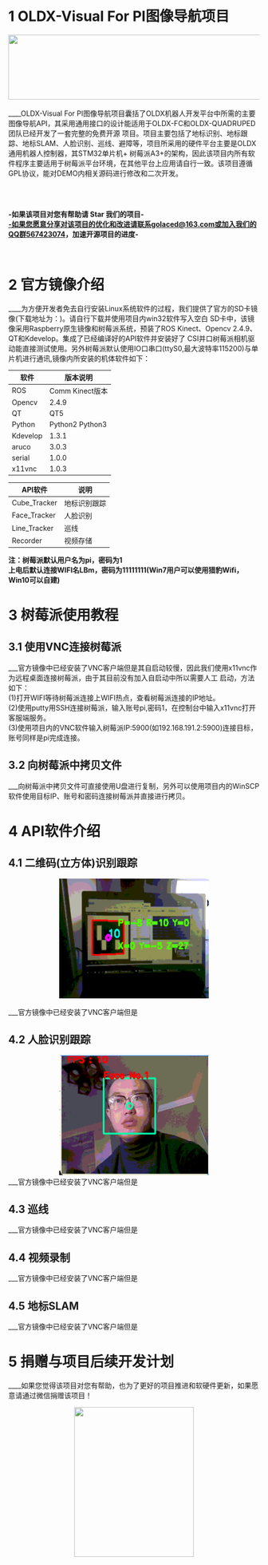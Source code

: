 
# 1 OLDX-Visual For PI图像导航项目  
<div align=center><img width="600" height="130" src="https://github.com/golaced/OLDX_DRONE_SIM/blob/rmd/support_file/img_file/logo.JPG"/></div>

  ____OLDX-Visual For PI图像导航项目囊括了OLDX机器人开发平台中所需的主要图像导航API，其采用通用接口的设计能适用于OLDX-FC和OLDX-QUADRUPED团队已经开发了一套完整的免费开源
  项目。项目主要包括了地标识别、地标跟踪、地标SLAM、人脸识别、巡线、避障等，项目所采用的硬件平台主要是OLDX通用机器人控制器，其STM32单片机+
  树莓派A3+的架构，因此该项目内所有软件程序主要适用于树莓派平台环境，在其他平台上应用请自行一致。该项目遵循GPL协议，能对DEMO内相关源码进行修改和二次开发。<br><br>

<br>

**-如果该项目对您有帮助请 Star 我们的项目-**<br>
**-如果您愿意分享对该项目的优化和改进请联系golaced@163.com或加入我们的QQ群567423074，加速开源项目的进度-**<br>

<br>

# 2 官方镜像介绍
____为方便开发者免去自行安装Linux系统软件的过程，我们提供了官方的SD卡镜像(下载地址为：)。请自行下载并使用项目内win32软件写入空白
SD卡中，该镜像采用Raspberry原生镜像和树莓派系统，预装了ROS Kinect、Opencv 2.4.9、QT和Kdevelop。集成了已经编译好的API软件并安装好了
CSI并口树莓派相机驱动能直接测试使用。另外树莓派默认使用IO口串口(ttyS0,最大波特率115200)与单片机进行通讯,镜像内所安装的机体软件如下：

软件|版本说明
-------------|-------------
ROS|Comm Kinect版本
Opencv|2.4.9
QT|QT5
Python|Python2 Python3
Kdevelop|1.3.1
aruco|3.0.3
serial|1.0.0
x11vnc|1.0.3

API软件|说明
-------------|-------------
Cube_Tracker|地标识别跟踪
Face_Tracker|人脸识别
Line_Tracker|巡线
Recorder|视频存储

**注：树莓派默认用户名为pi，密码为1**<br>
**上电后默认连接WIFI名LBm，密码为11111111(Win7用户可以使用猎豹Wifi，Win10可以自建)**

# 3 树莓派使用教程
## 3.1 使用VNC连接树莓派
___官方镜像中已经安装了VNC客户端但是其自启动较慢，因此我们使用x11vnc作为远程桌面连接树莓派，由于其目前没有加入自启动中所以需要人工
启动，方法如下：<br>
(1)打开WIFI等待树莓派连接上WIFI热点，查看树莓派连接的IP地址。<br>
(2)使用putty用SSH连接树莓派，输入账号pi,密码1，在控制台中输入x11vnc打开客服端服务。<br>
(3)使用项目内的VNC软件输入树莓派IP:5900(如192.168.191.2:5900)连接目标，账号同样是pi完成连接。

## 3.2 向树莓派中拷贝文件
___向树莓派中拷贝文件可直接使用U盘进行复制，另外可以使用项目内的WinSCP软件使用目标IP、账号和密码连接树莓派并直接进行拷贝。

# 4 API软件介绍
## 4.1 二维码(立方体)识别跟踪
<div align=center><img width="300" height="240" src="https://github.com/golaced/OLDX_VISUAL_FOR_PI/blob/master/support_file/img_file2/cube.gif"/></div>

___官方镜像中已经安装了VNC客户端但是

## 4.2 人脸识别跟踪
<div align=center><img width="300" height="240" src="https://github.com/golaced/OLDX_VISUAL_FOR_PI/blob/master/support_file/img_file2/face.gif"/></div>
___官方镜像中已经安装了VNC客户端但是

## 4.3 巡线
___官方镜像中已经安装了VNC客户端但是

## 4.4 视频录制
___官方镜像中已经安装了VNC客户端但是

## 4.5 地标SLAM
___官方镜像中已经安装了VNC客户端但是

# 5 捐赠与项目后续开发计划
____如果您觉得该项目对您有帮助，也为了更好的项目推进和软硬件更新，如果愿意请通过微信捐赠该项目！
<div align=center><img width="240" height="300" src="https://github.com/golaced/OLDX_DRONE_SIM/blob/rmd/support_file/img_file/pay.png"/></div>





